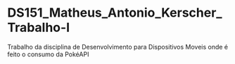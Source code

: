 # DS151_Matheus_Antonio_Kerscher_Trabalho-I
Trabalho da disciplina de Desenvolvimento para Dispositivos Moveis onde é feito o consumo da PokéAPI
